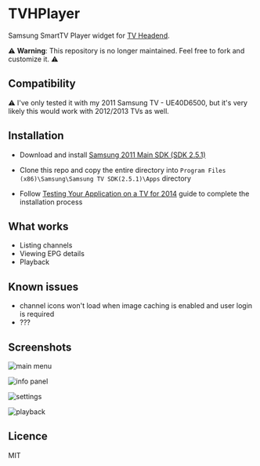 # TVHPlayer

Samsung SmartTV Player widget for [TV Headend](https://tvheadend.org).

:warning: **Warning**: This repository is no longer maintained. Feel free to fork and customize it. :warning:

## Compatibility

:warning: I've only tested it with my 2011 Samsung TV - UE40D6500, but it's very likely this would work with 2012/2013 TVs as well.

## Installation

- Download and install [Samsung 2011 Main SDK (SDK 2.5.1)](http://samsungdforum.com/Devtools/SdkDownload)

- Clone this repo and copy the entire directory into `Program Files (x86)\Samsung\Samsung TV SDK(2.5.1)\Apps` directory
- Follow [Testing Your Application on a TV for 2014](https://developer.samsung.com/tv/develop/legacy-platform-library/art00121/index) guide to complete the installation process

## What works

- Listing channels
- Viewing EPG details
- Playback

## Known issues

- channel icons won't load when image caching is enabled and user login is required
- ???

## Screenshots

![main menu](https://raw.githubusercontent.com/gregpabian/tvhplayer/master/screen_main.png)

![info panel](https://raw.githubusercontent.com/gregpabian/tvhplayer/master/screen_info.png)

![settings](https://raw.githubusercontent.com/gregpabian/tvhplayer/master/screen_settings.png)

![playback](https://raw.githubusercontent.com/gregpabian/tvhplayer/master/screen_playback.png)

## Licence

MIT
